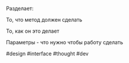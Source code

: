 Разделает:

То, что метод должен сделать

То, как он это делает

Параметры - что нужно чтобы работу сделать

#design #interface #thought #dev 